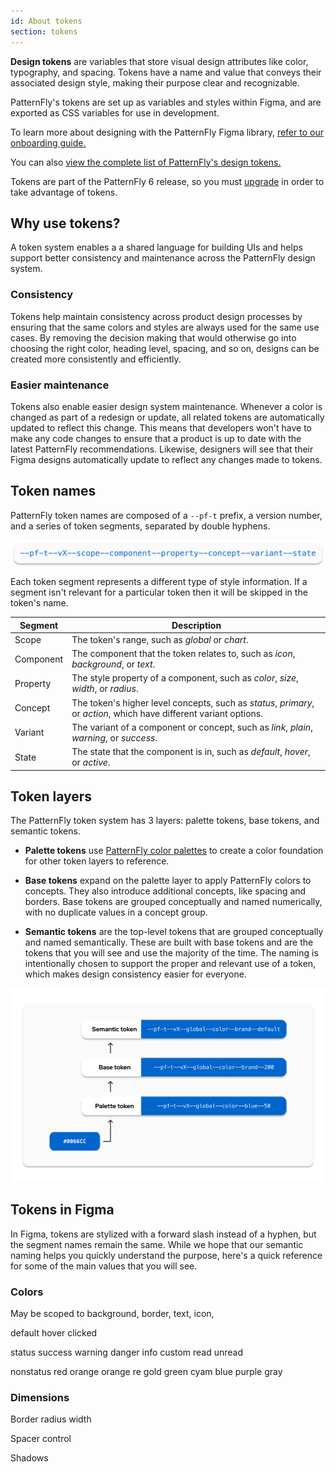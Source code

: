 ```yaml
---
id: About tokens
section: tokens
--- 
```


**Design tokens** are variables that store visual design attributes like color, typography, and spacing. Tokens have a name and value that conveys their associated design style, making their purpose clear and recognizable. 

PatternFly's tokens are set up as variables and styles within Figma, and are exported as CSS variables for use in development. 

To learn more about designing with the PatternFly Figma library, [refer to our onboarding guide.](/get-started/design#figma-library)

You can also [view the complete list of PatternFly's design tokens.](/tokens/all-patternfly-tokens)

Tokens are part of the PatternFly 6 release, so you must [upgrade](/get-started/upgrade) in order to take advantage of tokens.

## Why use tokens? 

A token system enables a a shared language for building UIs and helps support better consistency and maintenance across the PatternFly design system.

### Consistency 
Tokens help maintain consistency across product design processes by ensuring that the same colors and styles are always used for the same use cases. By removing the decision making that would otherwise go into choosing the right color, heading level, spacing, and so on, designs can be created more consistently and efficiently.

### Easier maintenance
Tokens also enable easier design system maintenance. Whenever a color is changed as part of a redesign or update, all related tokens are automatically updated to reflect this change. This means that developers won't have to make any code changes to ensure that a product is up to date with the latest PatternFly recommendations. Likewise, designers will see that their Figma designs automatically update to reflect any changes made to tokens.

## Token names

PatternFly token names are composed of a `--pf-t` prefix, a version number, and a series of token segments, separated by double hyphens.

<div class="ws-image">
    <img src="./img/token-name.png"  alt="PatternFly token naming structure."  width="600px"/>
</div>

Each token segment represents a different type of style information. If a segment isn't relevant for a particular token then it will be skipped in the token's name. 

| **Segment** | **Description** |
| --- | --- |
| Scope | The token's range, such as *global* or *chart*.
| Component | The component that the token relates to, such as *icon*, *background*, or *text*.
| Property | The style property of a component, such as *color*, *size*, *width*, or *radius*.
| Concept | The token's higher level concepts, such as *status*, *primary*, or *action*, which have different variant options.
| Variant | The variant of a component or concept, such as *link*, *plain*, *warning*, or *success*.
| State | The state that the component is in, such as *default*, *hover*, or *active*.

## Token layers

The PatternFly token system has 3 layers: palette tokens, base tokens, and semantic tokens. 

* **Palette tokens** use [PatternFly color palettes](/design-foundations/colors#patternfly-palettes) to create a color foundation for other token layers to reference. 

* **Base tokens** expand on the palette layer to apply PatternFly colors to concepts. They also introduce additional concepts, like spacing and borders. Base tokens are grouped conceptually and named numerically, with no duplicate values in a concept group.

* **Semantic tokens** are the top-level tokens that are grouped conceptually and named semantically. These are built with base tokens and are the tokens that you will see and use the majority of the time. The naming is intentionally chosen to support the proper and relevant use of a token, which makes design consistency easier for everyone. 

<div class="ws-image">
    <img src="./img/token-layers-example.png"  alt="PatternFly token layer names for the same color value." width="700px"/>
</div>

## Tokens in Figma 

In Figma, tokens are stylized with a forward slash instead of a hyphen, but the segment names remain the same. While we hope that our semantic naming helps you quickly understand the purpose, here's a quick reference for some of the main values that you will see.

### Colors 

May be scoped to background, border, text, icon, 

default 
hover 
clicked 

status
success 
warning 
danger 
info 
custom 
read
unread

nonstatus
red
orange
orange re
gold
green
cyam
blue
purple
gray

### Dimensions

Border 
radius 
width 

Spacer
control 

Shadows 
